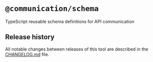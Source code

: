# `@communication/schema`

TypeScript reusable schema definitions for API communication

## Release history

All notable changes between releases of this tool are described in the [CHANGELOG.md](CHANGELOG.md) file.